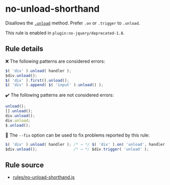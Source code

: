 # no-unload-shorthand

Disallows the [`.unload`](https://api.jquery.com/unload/) method. Prefer `.on` or `.trigger` to `.unload`.

This rule is enabled in `plugin:no-jquery/deprecated-1.8`.

## Rule details

❌ The following patterns are considered errors:
```js
$( 'div' ).unload( handler );
$div.unload();
$( 'div' ).first().unload();
$( 'div' ).append( $( 'input' ).unload() );
```

✔️ The following patterns are not considered errors:
```js
unload();
[].unload();
div.unload();
div.unload;
$.unload();
```

🔧 The `--fix` option can be used to fix problems reported by this rule:
```js
$( 'div' ).unload( handler ); /* → */ $( 'div' ).on( 'unload', handler );
$div.unload();                /* → */ $div.trigger( 'unload' );
```
## Rule source

* [rules/no-unload-shorthand.js](../rules/no-unload-shorthand.js)
